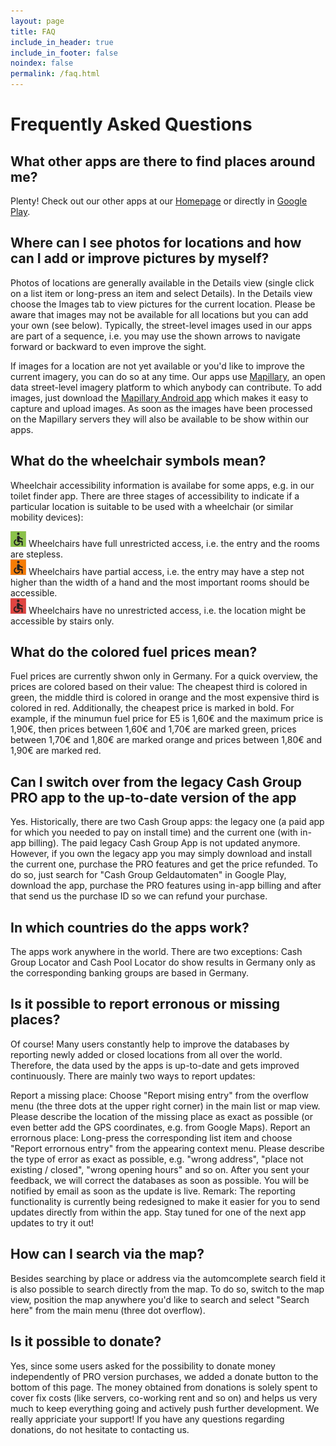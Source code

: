 ```yaml
---
layout: page
title: FAQ
include_in_header: true
include_in_footer: false
noindex: false
permalink: /faq.html
---
```


# Frequently Asked Questions

## What other apps are there to find places around me?
Plenty! Check out our other apps at our [Homepage](https://positive-infinity.software/) or directly in [Google Play](https://play.google.com/store/apps/dev?id=5604259480781805867).

## Where can I see photos for locations and how can I add or improve pictures by myself?
Photos of locations are generally available in the Details view (single click on a list item or long-press an item and select Details). In the Details view choose the Images tab to view pictures for the current location. Please be aware that images may not be available for all locations but you can add your own (see below). Typically, the street-level images used in our apps are part of a sequence, i.e. you may use the shown arrows to navigate forward or backward to even improve the sight.

If images for a location are not yet available or you'd like to improve the current imagery, you can do so at any time. Our apps use [Mapillary](https://www.mapillary.com/), an open data street-level imagery platform to which anybody can contribute. To add images, just download the [Mapillary Android app](https://play.google.com/store/apps/details?id=com.mapillary.app) which makes it easy to capture and upload images. As soon as the images have been processed on the Mapillary servers they will also be available to be show within our apps.

## What do the wheelchair symbols mean?
Wheelchair accessibility information is availabe for some apps, e.g. in our toilet finder app. There are three stages of accessibility to indicate if a particular location is suitable to be used with a wheelchair (or similar mobility devices):

![alt text](../assets/wheelchair_yes.png) Wheelchairs have full unrestricted access, i.e. the entry and the rooms are stepless.<br/>
![alt text](../assets/wheelchair_limited.png) Wheelchairs have partial access, i.e. the entry may have a step not higher than the width of a hand and the most important rooms should be accessible.<br/>
![alt text](../assets/wheelchair_no.png) Wheelchairs have no unrestricted access, i.e. the location might be accessible by stairs only.<br>

## What do the colored fuel prices mean?
Fuel prices are currently shwon only in Germany. For a quick overview, the prices are colored based on their value: The cheapest third is colored in green, the middle third is colored in orange and the most expensive third is colored in red. Additionally, the cheapest price is marked in bold. For example, if the minumun fuel price for E5 is 1,60€ and the maximum price is 1,90€, then prices between 1,60€ and 1,70€ are marked green, prices between 1,70€ and 1,80€ are marked orange and prices between 1,80€ and 1,90€ are marked red. 
## Can I switch over from the legacy Cash Group PRO app to the up-to-date version of the app
Yes. Historically, there are two Cash Group apps: the legacy one (a paid app for which you needed to pay on install time) and the current one (with in-app billing). The paid legacy Cash Group App is not updated anymore. However, if you own the legacy app you may simply download and install the current one, purchase the PRO features and get the price refunded. To do so, just search for "Cash Group Geldautomaten" in Google Play, download the app, purchase the PRO features using in-app billing and after that send us the purchase ID so we can refund your purchase.

## In which countries do the apps work?
The apps work anywhere in the world. There are two exceptions: Cash Group Locator and Cash Pool Locator do show results in Germany only as the corresponding banking groups are based in Germany.

## Is it possible to report erronous or missing places?
Of course! Many users constantly help to improve the databases by reporting newly added or closed locations from all over the world. Therefore, the data used by the apps is up-to-date and gets improved continuously. There are mainly two ways to report updates:

Report a missing place: Choose "Report mising entry" from the overflow menu (the three dots at the upper right corner) in the main list or map view. Please describe the location of the missing place as exact as possible (or even better add the GPS coordinates, e.g. from Google Maps).
Report an errornous place: Long-press the corresponding list item and choose "Report errornous entry" from the appearing context menu. Please describe the type of error as exact as possible, e.g. "wrong address", "place not existing / closed", "wrong opening hours" and so on.
After you sent your feedback, we will correct the databases as soon as possible. You will be notified by email as soon as the update is live. Remark: The reporting functionality is currently being redesigned to make it easier for you to send updates directly from within the app. Stay tuned for one of the next app updates to try it out!

## How can I search via the map?
Besides searching by place or address via the automcomplete search field it is also possible to search directly from the map. To do so, switch to the map view, position the map anywhere you'd like to search and select "Search here" from the main menu (three dot overflow).

## Is it possible to donate?
Yes, since some users asked for the possibility to donate money independently of PRO version purchases, we added a donate button to the bottom of this page. The money obtained from donations is solely spent to cover fix costs (like servers, co-working rent and so on) and helps us very much to keep everything going and actively push further development. We really appriciate your support! If you have any questions regarding donations, do not hesitate to contacting us.
